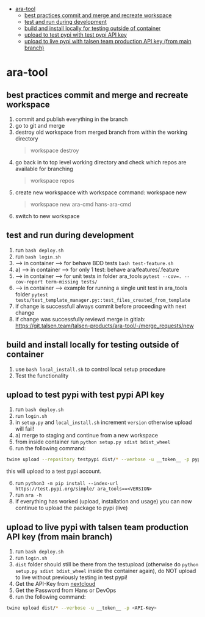 - [ara-tool](#ara-tool)
  - [best practices commit and merge and recreate workspace](#best-practices-commit-and-merge-and-recreate-workspace)
  - [test and run during development](#test-and-run-during-development)
  - [build and install locally for testing outside of container](#build-and-install-locally-for-testing-outside-of-container)
  - [upload to test pypi with test pypi API key](#upload-to-test-pypi-with-test-pypi-api-key)
  - [upload to live pypi with talsen team production API key (from main branch)](#upload-to-live-pypi-with-talsen-team-production-api-key-from-main-branch)


# ara-tool
## best practices commit and merge and recreate workspace
1. commit and publish everything in the branch
2. go to git and merge
3. destroy old workspace from merged branch from within the working directory
   > workspace destroy
4. go back in to top level working directory and check which repos are available for branching
   > workspace repos
5. create new workspacce with workspace command: workspace new <repo> <new-workspace-name>
   > workspace new ara-cmd hans-ara-cmd
6. switch to new workspace 
   
## test and run during development
1. run `bash deploy.sh`
2. run `bash login.sh`
3. --> in container --> for behave BDD tests `bash test-feature.sh` 
3. a) --> in container --> for only 1 test: behave ara/features/<name>.feature
4. --> in container --> for unit tests in folder ara_tools `pytest --cov=. --cov-report term-missing tests/ `
5. --> in container --> example for running a single unit test in ara_tools folder `pytest tests/test_template_manager.py::test_files_created_from_template`
6. if change is successfull always commit before proceeding with next change
7. if change was successfully reviewd merge in gitlab: https://git.talsen.team/talsen-products/ara-tool/-/merge_requests/new

## build and install locally for testing outside of container
1. use `bash local_install.sh` to control local setup procedure
2. Test the functionality

## upload to test pypi with test pypi API key
1. run `bash deploy.sh`
2. run `login.sh`
3. in `setup.py` and `local_install.sh` increment `version` otherwise upload will fail! 
3. a) merge to staging and continue from a new workspace
4. from inside container run `python setup.py sdist bdist_wheel`
5. run the following command: 

```bash
twine upload --repository testpypi dist/* --verbose -u __token__ -p pypi-AgENdGVzdC5weXBpLm9yZwIkZGI5YzUyZTUtNDhjMy00NmI3LTgxNmMtY2QwMTRjYjZmZjlmAAIqWzMsImM3ZTM0MDRmLWU1MzUtNDliMi05ZDhiLWQ0NGUyNzlmYTU0MiJdAAAGID-dX7aQZZimTyUQeKPzbP0TlqMEpLQlzRW7VJr1JKab
```

this will upload to a test pypi account.


6. run `python3 -m pip install --index-url https://test.pypi.org/simple/ ara_tools==<VERSION>`
7. run `ara -h`
8. if everything has worked (upload, installation and usage) you can now continue to upload the package to pypi (live)


## upload to live pypi with talsen team production API key (from main branch)
1. run `bash deploy.sh`
2. run `login.sh`
3. `dist` folder should still be there from the testupload (otherwise do `python setup.py sdist bdist_wheel` inside the container again), do NOT upload to live without previously testing in test pypi!
4. Get the API-Key from [nextcloud](https://cloud.talsen.team/apps/keeweb/?open=%2Finfrastructure%2Fpublic-services%2Fapi-keys.kdbx)
5. Get the Password from Hans or DevOps
6. run the following command: 
```bash
twine upload dist/* --verbose -u __token__ -p <API-Key>
``` 